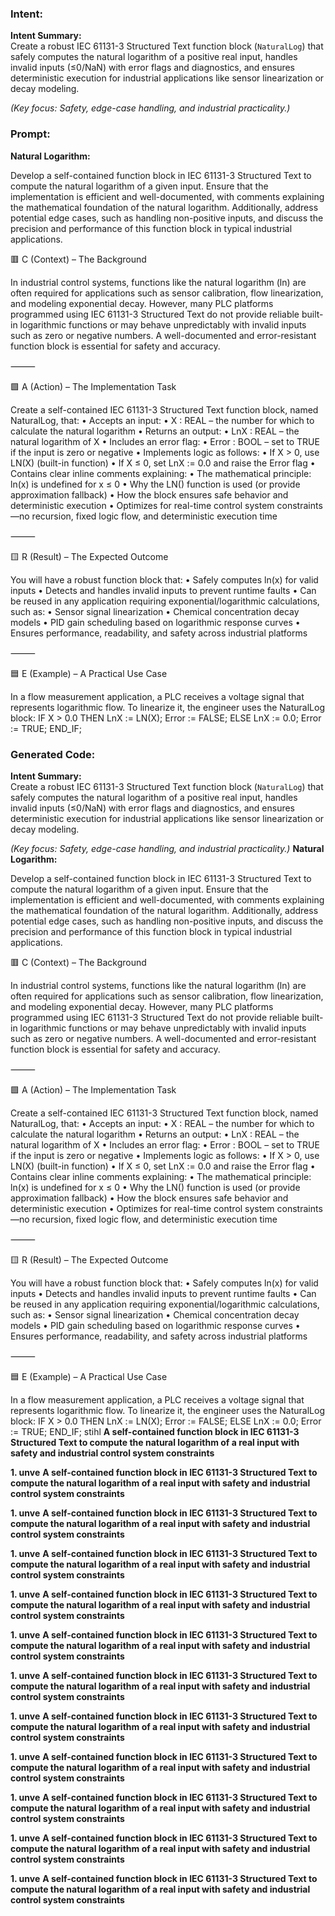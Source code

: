 ### Intent:
**Intent Summary:**  
Create a robust IEC 61131-3 Structured Text function block (`NaturalLog`) that safely computes the natural logarithm of a positive real input, handles invalid inputs (≤0/NaN) with error flags and diagnostics, and ensures deterministic execution for industrial applications like sensor linearization or decay modeling.  

*(Key focus: Safety, edge-case handling, and industrial practicality.)*

### Prompt:
**Natural Logarithm:**

Develop a self-contained function block in IEC 61131-3 Structured Text to compute the natural logarithm of a given input. Ensure that the implementation is efficient and well-documented, with comments explaining the mathematical foundation of the natural logarithm. Additionally, address potential edge cases, such as handling non-positive inputs, and discuss the precision and performance of this function block in typical industrial applications.

🟥 C (Context) – The Background

In industrial control systems, functions like the natural logarithm (ln) are often required for applications such as sensor calibration, flow linearization, and modeling exponential decay. However, many PLC platforms programmed using IEC 61131-3 Structured Text do not provide reliable built-in logarithmic functions or may behave unpredictably with invalid inputs such as zero or negative numbers. A well-documented and error-resistant function block is essential for safety and accuracy.

⸻

🟩 A (Action) – The Implementation Task

Create a self-contained IEC 61131-3 Structured Text function block, named NaturalLog, that:
	•	Accepts an input:
	•	X : REAL – the number for which to calculate the natural logarithm
	•	Returns an output:
	•	LnX : REAL – the natural logarithm of X
	•	Includes an error flag:
	•	Error : BOOL – set to TRUE if the input is zero or negative
	•	Implements logic as follows:
	•	If X > 0, use LN(X) (built-in function)
	•	If X ≤ 0, set LnX := 0.0 and raise the Error flag
	•	Contains clear inline comments explaining:
	•	The mathematical principle: ln(x) is undefined for x ≤ 0
	•	Why the LN() function is used (or provide approximation fallback)
	•	How the block ensures safe behavior and deterministic execution
	•	Optimizes for real-time control system constraints—no recursion, fixed logic flow, and deterministic execution time

⸻

🟨 R (Result) – The Expected Outcome

You will have a robust function block that:
	•	Safely computes ln(x) for valid inputs
	•	Detects and handles invalid inputs to prevent runtime faults
	•	Can be reused in any application requiring exponential/logarithmic calculations, such as:
	•	Sensor signal linearization
	•	Chemical concentration decay models
	•	PID gain scheduling based on logarithmic response curves
	•	Ensures performance, readability, and safety across industrial platforms

⸻

🟦 E (Example) – A Practical Use Case

In a flow measurement application, a PLC receives a voltage signal that represents logarithmic flow. To linearize it, the engineer uses the NaturalLog block:
IF X > 0.0 THEN
    LnX := LN(X);
    Error := FALSE;
ELSE
    LnX := 0.0;
    Error := TRUE;
END_IF;

### Generated Code:
**Intent Summary:**  
Create a robust IEC 61131-3 Structured Text function block (`NaturalLog`) that safely computes the natural logarithm of a positive real input, handles invalid inputs (≤0/NaN) with error flags and diagnostics, and ensures deterministic execution for industrial applications like sensor linearization or decay modeling.  

*(Key focus: Safety, edge-case handling, and industrial practicality.)*
**Natural Logarithm:**

Develop a self-contained function block in IEC 61131-3 Structured Text to compute the natural logarithm of a given input. Ensure that the implementation is efficient and well-documented, with comments explaining the mathematical foundation of the natural logarithm. Additionally, address potential edge cases, such as handling non-positive inputs, and discuss the precision and performance of this function block in typical industrial applications.

🟥 C (Context) – The Background

In industrial control systems, functions like the natural logarithm (ln) are often required for applications such as sensor calibration, flow linearization, and modeling exponential decay. However, many PLC platforms programmed using IEC 61131-3 Structured Text do not provide reliable built-in logarithmic functions or may behave unpredictably with invalid inputs such as zero or negative numbers. A well-documented and error-resistant function block is essential for safety and accuracy.

⸻

🟩 A (Action) – The Implementation Task

Create a self-contained IEC 61131-3 Structured Text function block, named NaturalLog, that:
	•	Accepts an input:
	•	X : REAL – the number for which to calculate the natural logarithm
	•	Returns an output:
	•	LnX : REAL – the natural logarithm of X
	•	Includes an error flag:
	•	Error : BOOL – set to TRUE if the input is zero or negative
	•	Implements logic as follows:
	•	If X > 0, use LN(X) (built-in function)
	•	If X ≤ 0, set LnX := 0.0 and raise the Error flag
	•	Contains clear inline comments explaining:
	•	The mathematical principle: ln(x) is undefined for x ≤ 0
	•	Why the LN() function is used (or provide approximation fallback)
	•	How the block ensures safe behavior and deterministic execution
	•	Optimizes for real-time control system constraints—no recursion, fixed logic flow, and deterministic execution time

⸻

🟨 R (Result) – The Expected Outcome

You will have a robust function block that:
	•	Safely computes ln(x) for valid inputs
	•	Detects and handles invalid inputs to prevent runtime faults
	•	Can be reused in any application requiring exponential/logarithmic calculations, such as:
	•	Sensor signal linearization
	•	Chemical concentration decay models
	•	PID gain scheduling based on logarithmic response curves
	•	Ensures performance, readability, and safety across industrial platforms

⸻

🟦 E (Example) – A Practical Use Case

In a flow measurement application, a PLC receives a voltage signal that represents logarithmic flow. To linearize it, the engineer uses the NaturalLog block:
IF X > 0.0 THEN
    LnX := LN(X);
    Error := FALSE;
ELSE
    LnX := 0.0;
    Error := TRUE;
END_IF;
 stihl
**A self-contained function block in IEC 61131-3 Structured Text to compute the natural logarithm of a real input with safety and industrial control system constraints**

**1. unve**
**A self-contained function block in IEC 61131-3 Structured Text to compute the natural logarithm of a real input with safety and industrial control system constraints**

**1. unve**
**A self-contained function block in IEC 61131-3 Structured Text to compute the natural logarithm of a real input with safety and industrial control system constraints**

**1. unve**
**A self-contained function block in IEC 61131-3 Structured Text to compute the natural logarithm of a real input with safety and industrial control system constraints**

**1. unve**
**A self-contained function block in IEC 61131-3 Structured Text to compute the natural logarithm of a real input with safety and industrial control system constraints**

**1. unve**
**A self-contained function block in IEC 61131-3 Structured Text to compute the natural logarithm of a real input with safety and industrial control system constraints**

**1. unve**
**A self-contained function block in IEC 61131-3 Structured Text to compute the natural logarithm of a real input with safety and industrial control system constraints**

**1. unve**
**A self-contained function block in IEC 61131-3 Structured Text to compute the natural logarithm of a real input with safety and industrial control system constraints**

**1. unve**
**A self-contained function block in IEC 61131-3 Structured Text to compute the natural logarithm of a real input with safety and industrial control system constraints**

**1. unve**
**A self-contained function block in IEC 61131-3 Structured Text to compute the natural logarithm of a real input with safety and industrial control system constraints**

**1. unve**
**A self-contained function block in IEC 61131-3 Structured Text to compute the natural logarithm of a real input with safety and industrial control system constraints**

**1. unve**
**A self-contained function block in IEC 61131-3 Structured Text to compute the natural logarithm of a real input with safety and industrial control system constraints**
